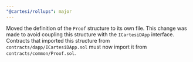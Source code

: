 ```yaml
---
"@cartesi/rollups": major
---
```


Moved the definition of the `Proof` structure to its own file.
This change was made to avoid coupling this structure with the `ICartesiDApp` interface.
Contracts that imported this structure from `contracts/dapp/ICartesiDApp.sol` must now import it from `contracts/common/Proof.sol`.
